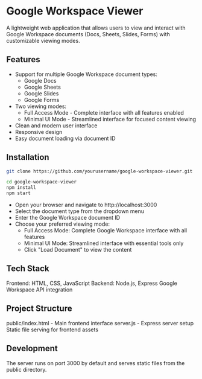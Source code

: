 # Google Workspace Viewer

A lightweight web application that allows users to view and interact with Google Workspace documents (Docs, Sheets, Slides, Forms) with customizable viewing modes.

## Features

- Support for multiple Google Workspace document types:
  - Google Docs
  - Google Sheets 
  - Google Slides
  - Google Forms
- Two viewing modes:
  - Full Access Mode - Complete interface with all features enabled
  - Minimal UI Mode - Streamlined interface for focused content viewing
- Clean and modern user interface
- Responsive design
- Easy document loading via document ID

## Installation

```bash
git clone https://github.com/yourusername/google-workspace-viewer.git

cd google-workspace-viewer
npm install
npm start
```

- Open your browser and navigate to http://localhost:3000
- Select the document type from the dropdown menu
- Enter the Google Workspace document ID
- Choose your preferred viewing mode:
  - Full Access Mode: Complete Google Workspace interface with all features
  - Minimal UI Mode: Streamlined interface with essential tools only
  - Click "Load Document" to view the content



## Tech Stack
Frontend: HTML, CSS, JavaScript
Backend: Node.js, Express
Google Workspace API integration

## Project Structure
public/index.html - Main frontend interface
server.js - Express server setup
Static file serving for frontend assets

## Development
The server runs on port 3000 by default and serves static files from the public directory.